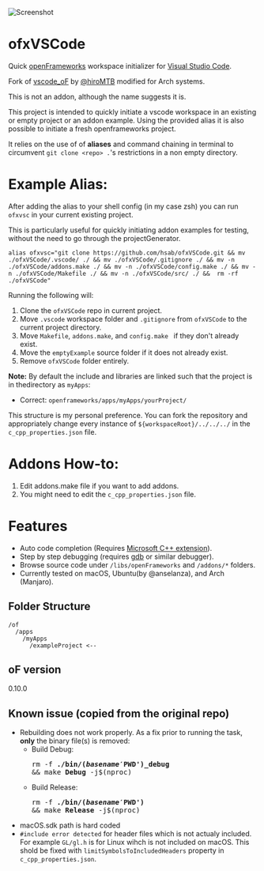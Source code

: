 
![Screenshot](https://raw.githubusercontent.com/hsab/vscode_oF/master/.readme/image.png)

# ofxVSCode

Quick [openFrameworks](https://openframeworks.cc/) workspace initializer for [Visual Studio Code](https://code.visualstudio.com/).

Fork of [vscode_oF](https://github.com/hiroMTB/vscode_oF) by [@hiroMTB](https://github.com/hiroMTB) modified for Arch systems.

This is not an addon, although the name suggests it is.

This project is intended to quickly initiate a vscode workspace in an existing or empty project or an addon example.
Using the provided alias it is also possible to initiate a fresh openframeworks project.

It relies on the use of of **aliases** and command chaining in terminal to circumvent `git clone <repo> .`'s restrictions in a non empty directory.
  

# Example Alias:

After adding the alias to your shell config (in my case zsh) you can run `ofxvsc` in your current existing project.

This is particularly useful for quickly initiating addon examples for testing, without the need to go through the projectGenerator.

```
alias ofxvsc="git clone https://github.com/hsab/ofxVSCode.git && mv ./ofxVSCode/.vscode/ ./ && mv ./ofxVSCode/.gitignore ./ && mv -n ./ofxVSCode/addons.make ./ && mv -n ./ofxVSCode/config.make ./ && mv -n ./ofxVSCode/Makefile ./ && mv -n ./ofxVSCode/src/ ./ &&  rm -rf ./ofxVSCode"
```


Running the following will:
1. Clone the `ofxVSCode` repo in current project.
2. Move `.vscode` workspace folder and `.gitignore` from `ofxVSCode` to the current project directory.
3. Move `Makefile`, `addons.make`, and `config.make ` if they don't already exist.
4. Move the `emptyExample` source folder if it does not already exist.
5. Remove `ofxVSCode` folder entirely.



**Note:** By default the include and libraries are linked such that the project is in thedirectory as `myApps`:
- Correct: `openframeworks/apps/myApps/yourProject/`

This structure is my personal preference. You can fork the repository and appropriately change every instance of `${workspaceRoot}/../../../` in the `c_cpp_properties.json` file.

  

# Addons How-to:
1. Edit addons.make file if you want to add addons.
2. You might need to edit the `c_cpp_properties.json` file.
  
  

# Features
- Auto code completion (Requires [Microsoft C++ extension](https://code.visualstudio.com/docs/languages/cpp)).
- Step by step debugging (requires [gdb](https://www.gnu.org/software/gdb/) or similar debugger).
- Browse source code under `/libs/openFrameworks` and `/addons/*` folders.
- Currently tested on macOS, Ubuntu(by @anselanza), and Arch (Manjaro).

  
## Folder Structure

```
/of
  /apps
    /myApps
      /exampleProject <--
```

## oF version
0.10.0

  
## Known issue (copied from the original repo)

+ Rebuilding does not work properly. As a fix prior to running the task, **only** the binary file(s) is removed:
  - Build Debug: <pre>rm -f <b>./bin/$(basename '$PWD')_debug</b> && make <b>Debug</b> -j$(nproc)</pre>
  - Build Release: <pre>rm -f <b>./bin/$(basename '$PWD')</b> && make <b>Release</b> -j$(nproc)</pre>
+ macOS.sdk path is hard coded
+ `#include error detected` for header files which is not actualy included. For example `GL/gl.h` is for Linux wihch is not included on macOS. This shold be fixed with `limitSymbolsToIncludedHeaders` property in `c_cpp_properties.json`.

